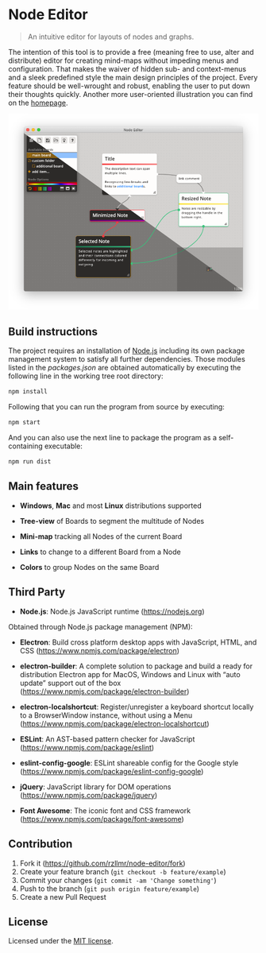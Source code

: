 # Node Editor
> An intuitive editor for layouts of nodes and graphs.

The intention of this tool is to provide a free (meaning free to use, alter and distribute) editor for creating mind-maps without impeding menus and configuration. That makes the waiver of hidden sub- and context-menus and a sleek predefined style the main design principles of the project. Every feature should be well-wrought and robust, enabling the user to put down their thoughts quickly. Another more user-oriented illustration you can find on the [homepage](https://rzllmr.github.io/node-editor/).

![Preview: window preview](data/preview.png)

## Build instructions

The project requires an installation of [Node.js](https://nodejs.org) including its own package management system to satisfy all further dependencies. Those modules listed in the _packages.json_ are obtained automatically by executing the following line in the working tree root directory:

```sh
npm install
```

Following that you can run the program from source by executing:

```sh
npm start
```

And you can also use the next line to package the program as a self-containing executable:

```sh
npm run dist
```

## Main features

* __Windows__, __Mac__ and most __Linux__ distributions supported

* __Tree-view__ of Boards to segment the multitude of Nodes

* __Mini-map__ tracking all Nodes of the current Board

* __Links__ to change to a different Board from a Node

* __Colors__ to group Nodes on the same Board

## Third Party

* __Node.js__: Node.js JavaScript runtime (https://nodejs.org)

Obtained through Node.js package management (NPM):

* __Electron__: Build cross platform desktop apps with JavaScript, HTML, and CSS (https://www.npmjs.com/package/electron)

* __electron-builder__: A complete solution to package and build a ready for distribution Electron app for MacOS, Windows and Linux with “auto update” support out of the box (https://www.npmjs.com/package/electron-builder)

* __electron-localshortcut__: Register/unregister a keyboard shortcut locally to a BrowserWindow instance, without using a Menu (https://www.npmjs.com/package/electron-localshortcut)

* __ESLint__: An AST-based pattern checker for JavaScript (https://www.npmjs.com/package/eslint)

* __eslint-config-google__: ESLint shareable config for the Google style (https://www.npmjs.com/package/eslint-config-google)

* __jQuery__: JavaScript library for DOM operations (https://www.npmjs.com/package/jquery)

* __Font Awesome__: The iconic font and CSS framework (https://www.npmjs.com/package/font-awesome)

## Contribution

1. Fork it (<https://github.com/rzllmr/node-editor/fork>)
2. Create your feature branch (`git checkout -b feature/example`)
3. Commit your changes (`git commit -am 'Change something'`)
4. Push to the branch (`git push origin feature/example`)
5. Create a new Pull Request

## License

Licensed under the [MIT license](https://github.com/rzllmr/node-editor/blob/master/LICENSE).
